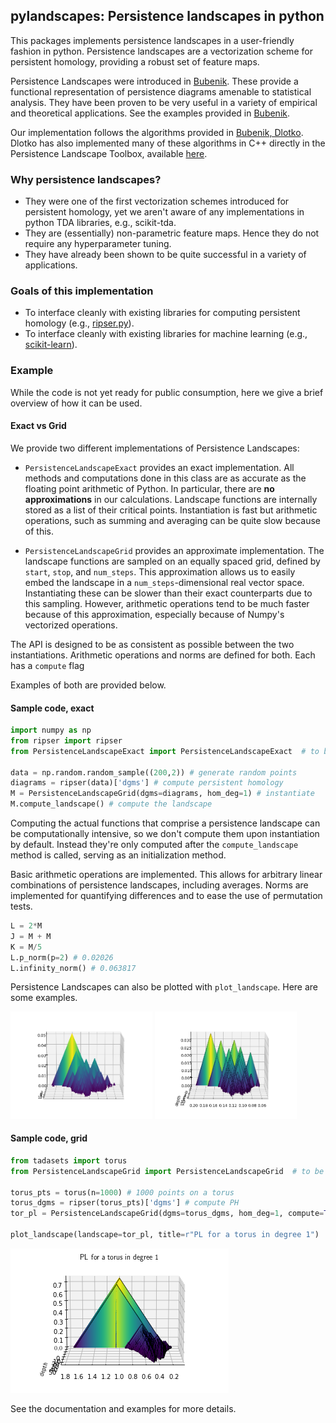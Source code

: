 ## pylandscapes: Persistence landscapes in python

This packages implements persistence landscapes in a user-friendly
fashion in python. Persistence landscapes are a vectorization scheme for
persistent homology, providing a robust set of feature maps. 

Persistence Landscapes were introduced in 
[Bubenik](https://jmlr.org/papers/volume16/bubenik15a/bubenik15a.pdf).
These provide a functional representation of persistence diagrams amenable
to statistical analysis. They have been proven to be very useful in a variety
of empirical and theoretical applications. See the examples provided 
in [Bubenik](https://arxiv.org/abs/1810.04963).

Our implementation follows the algorithms provided in 
[Bubenik, Dlotko](https://www.sciencedirect.com/science/article/abs/pii/S0747717116300104).
Dlotko has also implemented many of these algorithms in C++ directly in the
Persistence Landscape Toolbox, available 
[here](https://www.math.upenn.edu/~dlotko/persistenceLandscape.html).


### Why persistence landscapes?
- They were one of the first vectorization schemes introduced for persistent
homology, yet we aren't aware of any implementations in python TDA libraries, 
e.g., scikit-tda.
- They are (essentially) non-parametric feature maps. Hence they do not
require any hyperparameter tuning.
- They have already been shown to be quite successful in a variety of 
applications.

### Goals of this implementation
- To interface cleanly with existing libraries for computing persistent
homology (e.g., [ripser.py](https://github.com/scikit-tda/ripser.py)).
- To interface cleanly with existing libraries for machine learning
(e.g., [scikit-learn](https://scikit-learn.org/stable/index.html)).


### Example
While the code is not yet ready for public consumption, here we give a 
brief overview of how it can be used.

#### Exact vs Grid
We provide two different implementations of Persistence Landscapes:

- `PersistenceLandscapeExact` provides an exact implementation. All methods 
and computations done in this class are as accurate as the floating point
arithmetic of Python. In particular, there are __no approximations__ in
our calculations. Landscape functions are internally stored as a list
of their critical points. Instantiation is fast but arithmetic operations,
such as summing and averaging can be quite slow because of this. 

- `PersistenceLandscapeGrid` provides an approximate implementation. 
The landscape functions are sampled on an equally spaced grid, defined by
`start`, `stop`, and `num_steps`.
This approximation allows us to easily embed the landscape in a `num_steps`-dimensional
real vector space. Instantiating these can be slower than their exact counterparts due
to this sampling. However, arithmetic operations tend to be much faster because
of this approximation, especially because of Numpy's vectorized operations.

The API is designed to be as consistent as possible between the two
instantiations. Arithmetic operations and norms are defined for both.
Each has a `compute` flag 

Examples of both are provided below.

#### Sample code, exact

```python
import numpy as np
from ripser import ripser
from PersistenceLandscapeExact import PersistenceLandscapeExact  # to be updated

data = np.random.random_sample((200,2)) # generate random points
diagrams = ripser(data)['dgms'] # compute persistent homology
M = PersistenceLandscapeGrid(dgms=diagrams, hom_deg=1) # instantiate
M.compute_landscape() # compute the landscape
```
Computing the actual functions that comprise a persistence landscape can 
be computationally intensive, so we
don't compute them upon instantiation by default. Instead they're only computed 
after the `compute_landscape` method is called, serving as an initialization 
method. 

Basic arithmetic operations are implemented. This allows for
arbitrary linear combinations of persistence landscapes, including
averages. Norms are implemented for quantifying differences and to
ease the use of permutation tests.
```python
L = 2*M
J = M + M
K = M/5
L.p_norm(p=2) # 0.02026
L.infinity_norm() # 0.063817
```
Persistence Landscapes can also be plotted with `plot_landscape`.
Here are some examples.

<p float="left">
<img src="docs/PL_rand_sample.png" width = 45% />
<img src="docs/PL_bc_pl.png" width=45%>
</p>

#### Sample code, grid
```python
from tadasets import torus
from PersistenceLandscapeGrid import PersistenceLandscapeGrid  # to be updated

torus_pts = torus(n=1000) # 1000 points on a torus
torus_dgms = ripser(torus_pts)['dgms'] # compute PH
tor_pl = PersistenceLandscapeGrid(dgms=torus_dgms, hom_deg=1, compute=True) # compute and instantiate

plot_landscape(landscape=tor_pl, title=r"PL for a torus in degree 1")
```
<img src="docs/PL_tor_1.png" />

See the documentation and examples for more details.
